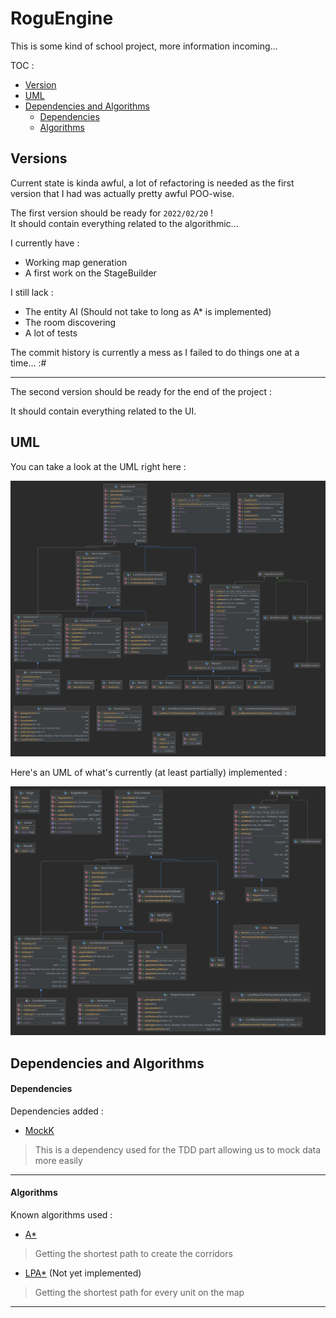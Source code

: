 # RoguEngine

This is some kind of school project, more information incoming...

TOC :
- [Version](#versions)
- [UML](#uml)
- [Dependencies and Algorithms](#dependencies-and-algorithms)
  - [Dependencies](#dependencies)
  - [Algorithms](#algorithms)

## Versions

Current state is kinda awful, a lot of refactoring is needed as the first version
that I had was actually pretty awful POO-wise.

The first version should be ready for `2022/02/20` !  
It should contain everything related to the algorithmic...

I currently have :
- Working map generation
- A first work on the StageBuilder

I still lack :
- The entity AI (Should not take to long as A* is implemented)
- The room discovering
- A lot of tests

The commit history is currently a mess as I failed to do things one at a time... :#

---

The second version should be ready for the end of the project :

It should contain everything related to the UI.


## UML

You can take a look at the UML right here :

<img src="./doc/images/uml-kotlin-prototype.png" alt="UML from the prototype">

Here's an UML of what's currently (at least partially) implemented :

<img src="./doc/images/uml-currently-implemented.png" alt="UML from the prototype">

## Dependencies and Algorithms

#### Dependencies

Dependencies added :
- [MockK](https://mockk.io/) 
> This is a dependency used for the TDD part allowing us to mock data more easily

---

#### Algorithms

Known algorithms used :
- [A*](https://en.wikipedia.org/wiki/A*_search_algorithm)
> Getting the shortest path to create the corridors
- [LPA*](https://en.wikipedia.org/wiki/Lifelong_Planning_A*) (Not yet implemented)
> Getting the shortest path for every unit on the map

--- 



